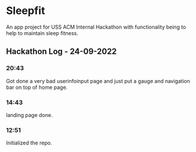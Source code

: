 # Sleepfit
An app project for USS ACM Internal Hackathon with functionality being to help to maintain sleep fitness.

## Hackathon Log - 24-09-2022

### 20:43
Got done a very bad userinfoinput page and just put a gauge and navigation bar on top of home page.
### 14:43
landing page done.
### 12:51
Initialized the repo.